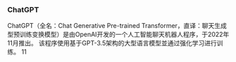 ### ChatGPT

ChatGPT（全名：Chat Generative Pre-trained Transformer，直译：聊天生成型预训练变换模型）是由OpenAI开发的一个人工智能聊天机器人程序，于2022年11月推出。 该程序使用基于GPT-3.5架构的大型语言模型並通过强化学习进行训练。
11